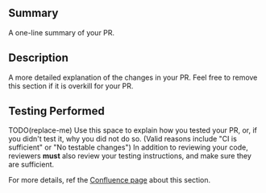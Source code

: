 ## Summary

A one-line summary of your PR.

## Description

A more detailed explanation of the changes in your PR. Feel free to remove this section if it is overkill for your PR.

## Testing Performed

TODO(replace-me)
Use this space to explain how you tested your PR, or, if you didn't test it, why you did not do so. (Valid reasons include "CI is sufficient" or "No testable changes")
In addition to reviewing your code, reviewers **must** also review your testing instructions, and make sure they are sufficient.

For more details, ref the [Confluence page](https://stack-rox.atlassian.net/wiki/spaces/StackRox/pages/855998488/Proposal+Explicitly+List+Testing+Steps+on+PRs) about this section.
